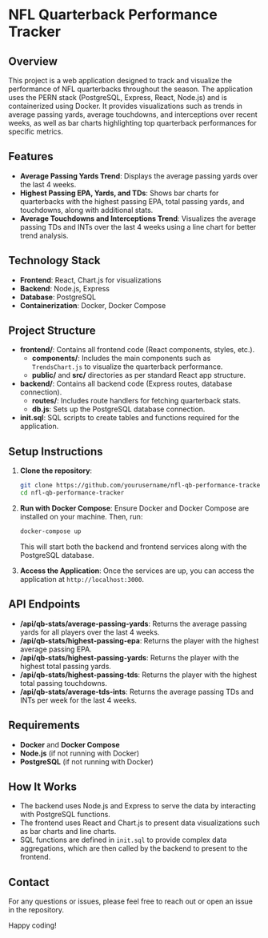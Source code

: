 # NFL Quarterback Performance Tracker

## Overview
This project is a web application designed to track and visualize the performance of NFL quarterbacks throughout the season. The application uses the PERN stack (PostgreSQL, Express, React, Node.js) and is containerized using Docker. It provides visualizations such as trends in average passing yards, average touchdowns, and interceptions over recent weeks, as well as bar charts highlighting top quarterback performances for specific metrics.

## Features
- **Average Passing Yards Trend**: Displays the average passing yards over the last 4 weeks.
- **Highest Passing EPA, Yards, and TDs**: Shows bar charts for quarterbacks with the highest passing EPA, total passing yards, and touchdowns, along with additional stats.
- **Average Touchdowns and Interceptions Trend**: Visualizes the average passing TDs and INTs over the last 4 weeks using a line chart for better trend analysis.

## Technology Stack
- **Frontend**: React, Chart.js for visualizations
- **Backend**: Node.js, Express
- **Database**: PostgreSQL
- **Containerization**: Docker, Docker Compose

## Project Structure
- **frontend/**: Contains all frontend code (React components, styles, etc.).
  - **components/**: Includes the main components such as `TrendsChart.js` to visualize the quarterback performance.
  - **public/** and **src/** directories as per standard React app structure.
- **backend/**: Contains all backend code (Express routes, database connection).
  - **routes/**: Includes route handlers for fetching quarterback stats.
  - **db.js**: Sets up the PostgreSQL database connection.
- **init.sql**: SQL scripts to create tables and functions required for the application.

## Setup Instructions
1. **Clone the repository**:
   ```bash
   git clone https://github.com/yourusername/nfl-qb-performance-tracker.git
   cd nfl-qb-performance-tracker
   ```
2. **Run with Docker Compose**:
   Ensure Docker and Docker Compose are installed on your machine. Then, run:
   ```bash
   docker-compose up
   ```
   This will start both the backend and frontend services along with the PostgreSQL database.

3. **Access the Application**:
   Once the services are up, you can access the application at `http://localhost:3000`.

## API Endpoints
- **/api/qb-stats/average-passing-yards**: Returns the average passing yards for all players over the last 4 weeks.
- **/api/qb-stats/highest-passing-epa**: Returns the player with the highest average passing EPA.
- **/api/qb-stats/highest-passing-yards**: Returns the player with the highest total passing yards.
- **/api/qb-stats/highest-passing-tds**: Returns the player with the highest total passing touchdowns.
- **/api/qb-stats/average-tds-ints**: Returns the average passing TDs and INTs per week for the last 4 weeks.

## Requirements
- **Docker** and **Docker Compose**
- **Node.js** (if not running with Docker)
- **PostgreSQL** (if not running with Docker)

## How It Works
- The backend uses Node.js and Express to serve the data by interacting with PostgreSQL functions.
- The frontend uses React and Chart.js to present data visualizations such as bar charts and line charts.
- SQL functions are defined in `init.sql` to provide complex data aggregations, which are then called by the backend to present to the frontend.

## Contact
For any questions or issues, please feel free to reach out or open an issue in the repository.

Happy coding!

